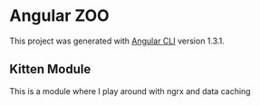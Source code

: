 # Angular ZOO

This project was generated with [Angular CLI](https://github.com/angular/angular-cli) version 1.3.1.

## Kitten Module

This is a module where I play around with ngrx and data caching

